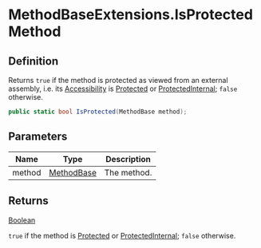 # MethodBaseExtensions.IsProtected Method
## Definition

Returns `true` if the method is protected as viewed from an external assembly, i.e. its [Accessibility](MrKWatkins.Reflection.Accessibility.md) is [Protected](MrKWatkins.Reflection.Accessibility.md#fields) or [ProtectedInternal](MrKWatkins.Reflection.Accessibility.md#fields); `false` otherwise.

```c#
public static bool IsProtected(MethodBase method);
```

## Parameters

| Name | Type | Description |
| ---- | ---- | ----------- |
| method | [MethodBase](https://learn.microsoft.com/en-gb/dotnet/api/System.Reflection.MethodBase) | The method. |

## Returns

[Boolean](https://learn.microsoft.com/en-gb/dotnet/api/System.Boolean)

`true` if the method is [Protected](MrKWatkins.Reflection.Accessibility.md#fields) or [ProtectedInternal](MrKWatkins.Reflection.Accessibility.md#fields); `false` otherwise.

